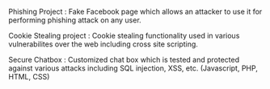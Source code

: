 

Phishing Project : Fake Facebook page which allows an attacker to use it for performing phishing attack on any user.

Cookie Stealing project : Cookie stealing functionality used in various vulnerabilites over the web including cross site scripting.

Secure Chatbox : Customized chat box which is tested and protected against various attacks including SQL injection, XSS, etc. (Javascript, PHP, HTML, CSS)
